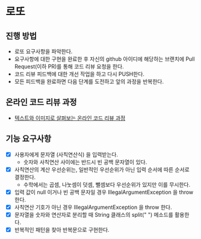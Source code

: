 # 로또
## 진행 방법
* 로또 요구사항을 파악한다.
* 요구사항에 대한 구현을 완료한 후 자신의 github 아이디에 해당하는 브랜치에 Pull Request(이하 PR)를 통해 코드 리뷰 요청을 한다.
* 코드 리뷰 피드백에 대한 개선 작업을 하고 다시 PUSH한다.
* 모든 피드백을 완료하면 다음 단계를 도전하고 앞의 과정을 반복한다.

## 온라인 코드 리뷰 과정
* [텍스트와 이미지로 살펴보는 온라인 코드 리뷰 과정](https://github.com/next-step/nextstep-docs/tree/master/codereview)

## 기능 요구사항
* [x] 사용자에게 문자열 (사칙연산식) 을 입력받는다.
  * 숫자와 사칙연산 사이에는 반드시 빈 공백 문자열이 있다. 
* [x] 사칙연산의 계산 우선순위는, 일반적인 우선순위가 아닌 입력 순서에 따른 순서로 결정한다.
  * 수학에서는 곱셈, 나눗셈이 덧셈, 뺄셈보다 우선순위가 있지만 이를 무시한다.
* [x] 입력 값이 null 이거나 빈 공백 문자일 경우 IllegalArgumentException 을 throw 한다.
* [x] 사칙연산 기호가 아닌 경우 IllegalArgumentException 을 throw 한다.
* [x] 문자열을 숫자와 연산자로 분리할 때 String 클래스의 split(" ") 메소드를 활용한다.
* [x] 반복적인 패턴을 찾아 반복문으로 구현한다.